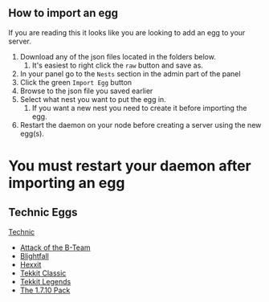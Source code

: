 ## How to import an egg

If you are reading this it looks like you are looking to add an egg to your server.

1. Download any of the json files located in the folders below. 
   1. It's easiest to right click the `raw` button and save as.
2. In your panel go to the `Nests` section in the admin part of the panel
3. Click the green `Import Egg` button
4. Browse to the json file you saved earlier
5. Select what nest you want to put the egg in.
   1. If you want a new nest you need to create it before importing the egg.
6. Restart the daemon on your node before creating a server using the new egg(s).

# You must restart your daemon after importing an egg

## Technic Eggs

[Technic](/minecraft_java/technic/)   
* [Attack of the B-Team](/minecraft_java/technic/attack-of-the-bteam/)
* [Blightfall](/minecraft_java/technic/blightfall/)
* [Hexxit](/minecraft_java/technic/hexxit/)  
* [Tekkit Classic](/minecraft_java/technic/tekkit-classic/)
* [Tekkit Legends](/minecraft_java/technic/tekkit-legends/)
* [The 1.7.10 Pack](/minecraft_java/technic/the-1-7-10-pack/)